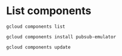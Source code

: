 # List components

```
gcloud components list
```

```
gcloud components install pubsub-emulator
```

```
gcloud components update
```
